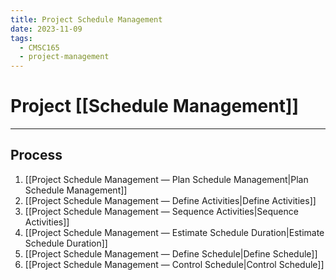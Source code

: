 ```yaml
---
title: Project Schedule Management
date: 2023-11-09
tags:
  - CMSC165
  - project-management
---
```


# Project [[Schedule Management]]

---

## Process

1. [[Project Schedule Management — Plan Schedule Management|Plan Schedule Management]]
2. [[Project Schedule Management — Define Activities|Define Activities]]
3. [[Project Schedule Management — Sequence Activities|Sequence Activities]]
4. [[Project Schedule Management — Estimate Schedule Duration|Estimate Schedule Duration]]
5. [[Project Schedule Management — Define Schedule|Define Schedule]]
6. [[Project Schedule Management — Control Schedule|Control Schedule]]